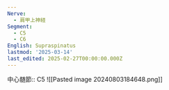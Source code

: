 ```yaml
---
Nerve:
  - 肩甲上神経
Segment:
  - C5
  - C6
English: Supraspinatus
lastmod: '2025-03-14'
last_edited: 2025-02-27T00:00:00.000Z
---
```


中心髄節:: C5
![[Pasted image 20240803184648.png]]
